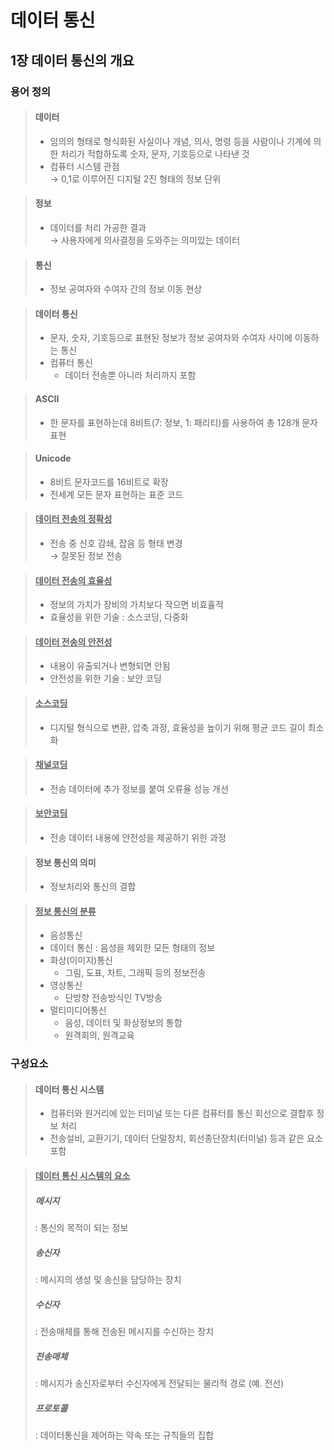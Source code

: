 # 데이터 통신  

## 1장 데이터 통신의 개요  

### 용어 정의
>#### 데이터  
>- 임의의 형태로 형식화된 사실이나 개념, 의사, 명령 등을 사람이나 기계에 의한 처리가 적합하도록 숫자, 문자, 기호등으로 나타낸 것
>- 컴퓨터 시스템 관점  
>   &rarr; 0,1로 이루어진 디지털 2진 형태의 정보 단위

>#### 정보
>- 데이터를 처리 가공한 결과  
>   &rarr; 사용자에게 의사결정을 도와주는 의미있는 데이터

>#### 통신
>- 정보 공여자와 수여자 간의 정보 이동 현상

>#### 데이터 통신
>- 문자, 숫자, 기호등으로 표현된 정보가 정보 공여자와 수여자 사이에 이동하는 통신
>- 컴퓨터 통신
>   - 데이터 전송뿐 아니라 처리까지 포함

>#### ASCII
>- 한 문자를 표현하는데 8비트(7: 정보, 1: 패리티)를 사용하여 총 128개 문자 표현

>#### Unicode
>- 8비트 문자코드를 16비트로 확장
>- 전세계 모든 문자 표현하는 표준 코드

>#### <u>데이터 전송의 정확성</u>
>- 전송 중 신호 감쇄, 잡음 등 형태 변경  
>   &rarr; 잘못된 정보 전송

>#### <u>데이터 전송의 효율성</u>
>- 정보의 가치가 장비의 가치보다 작으면 비효휼적  
>- 효율성을 위한 기술 : 소스코딩, 다중화

>#### <u>데이터 전송의 안전성</u>
>- 내용이 유출되거나 변형되면 안됨
>- 안전성을 위한 기술 : 보안 코딩

>#### <u>소스코딩</u>
>- 디지털 형식으로 변환, 압축 과정, 효율성을 높이기 위해 평균 코드 길이 최소화

>#### <u>채널코딩</u>
>- 전송 데이터에 추가 정보를 붙여 오류율 성능 개선

>#### <u>보안코딩</u>
>- 전송 데이터 내용에 안전성을 제공하기 위한 과정

>#### 정보 통신의 의미
>- 정보처리와 통신의 결합

>#### <u>정보 통신의 분류</u>
>- 음성통신
>- 데이터 통신 : 음성을 제외한 모든 형태의 정보
>- 화상(이미지)통신
>   - 그림, 도표, 차트, 그래픽 등의 정보전송
>- 영상통신
>   - 단방향 전송방식인 TV방송
>- 멀티미디어통신
>   - 음성, 데이터 및 화상정보의 통합
>   - 원격회의, 원격교육

### 구성요소
>#### 데이터 통신 시스템
>- 컴퓨터와 원거리에 있는 터미널 또는 다른 컴퓨터를 통신 회선으로 결합후 정보 처리
>- 전송설비, 교환기기, 데이터 단말장치, 회선종단장치(터미널) 등과 같은 요소 포함

>#### <u>데이터 통신 시스템의 요소</u>
>##### 메시지  
>   : 통신의 목적이 되는 정보
>##### 송신자
>   : 메시지의 생성 및 송신을 담당하는 장치
>##### 수신자
>   : 전송매체를 통해 전송된 메시지를 수신하는 장치
>##### 전송매체
>   : 메시지가 송신자로부터 수신자에게 전달되는 물리적 경로 (예. 전선)
>##### 프로토콜
>   : 데이터통신을 제어하는 약속 또는 규칙들의 집합